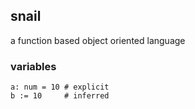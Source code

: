 ## snail
a function based object oriented language

### variables

```
a: num = 10 # explicit
b := 10     # inferred
```
